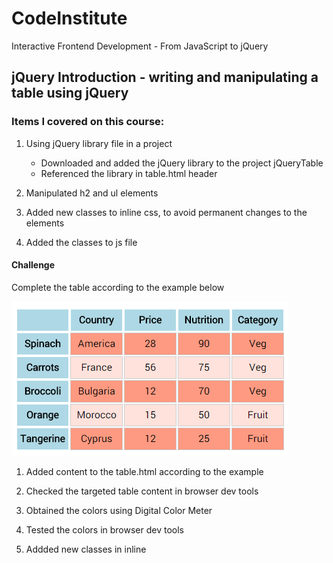 # CodeInstitute

Interactive Frontend Development - From JavaScript to jQuery

## jQuery Introduction - writing and manipulating a table using jQuery

### Items I covered on this course:

1.  Using jQuery library file in a project 
    -   Downloaded and added the jQuery library to the project jQueryTable
    -   Referenced the library in table.html header

2.  Manipulated h2 and ul elements

3.  Added new classes to inline css, to avoid permanent changes to the elements

4.  Added the classes to js file

#### Challenge

Complete the table according to the example below

![Example Table](img/modelTable.png)

1.  Added content to the table.html according to the example

2.  Checked the targeted table content in browser dev tools

3.  Obtained the colors using Digital Color Meter

4.  Tested the colors in browser dev tools

5.  Addded new classes in inline <style> for odd and even rows on the table

6.  Added the classes to the js file






